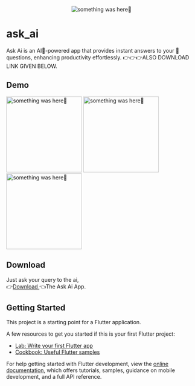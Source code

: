 
<p align="center">
    <img src="https://github.com/Priyank-Bhagat/ask_ai/assets/115228605/11639ca4-ba1f-45fd-a9d7-092a3cc06e24" alt="something was here🤔">
</p>

# ask_ai
Ask Ai is an AI🤖-powered app that provides instant answers to your 💬questions, enhancing productivity effortlessly. 👉👉👉ALSO DOWNLOAD LINK GIVEN BELOW.

## Demo
<p> 
  <img width="200" src="https://github.com/Priyank-Bhagat/ask_ai/assets/115228605/977ef33d-c6b8-4340-9dfb-8af4c535afe4" alt="something was here🤔">
  <img width="200" src="https://github.com/Priyank-Bhagat/ask_ai/assets/115228605/70abbef3-2954-47ba-ae43-d9c9e48954b8" alt="something was here🤔">
    <img width="200" src="https://github.com/Priyank-Bhagat/ask_ai/assets/115228605/da36a823-65e7-416f-9314-448450b9be1f" alt="something was here🤔">
</p>

## Download

Just ask your query to the ai,
<br>
👉[Download ](https://mega.nz/file/YzNkFDST#JBoCz2DSni18RZff4lcvxv4E0ouW39EMa6IkEQGBw-0)👈The Ask Ai App.

## Getting Started

This project is a starting point for a Flutter application.

A few resources to get you started if this is your first Flutter project:

- [Lab: Write your first Flutter app](https://docs.flutter.dev/get-started/codelab)
- [Cookbook: Useful Flutter samples](https://docs.flutter.dev/cookbook)

For help getting started with Flutter development, view the
[online documentation](https://docs.flutter.dev/), which offers tutorials,
samples, guidance on mobile development, and a full API reference.
